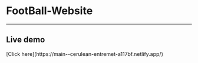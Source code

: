 # FootBall-Website

<hr>

<h2>Live demo</h2> 
[Click here](https://main--cerulean-entremet-a117bf.netlify.app/)

